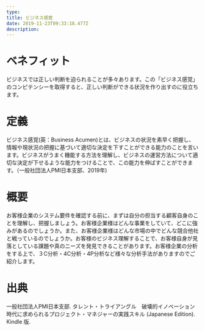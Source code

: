 ```yaml
---
type: 　
title: ビジネス感覚
date: 2019-11-23T09:33:18.477Z
description:
---
```

# ベネフィット

ビジネスでは正しい判断を迫られることが多々あります。この「ビジネス感覚」のコンピテンシーを取得すると、正しい判断ができる状況を作り出すのに役立ちます。



# 定義

ビジネス感覚(英：Business Acumen)とは、ビジネスの状況を素早く把握し、情報や現状況の把握に基づいて適切な決定を下すことができる能力のことを言います。ビジネスがうまく機能する方法を理解し、ビジネスの運営方法について適切な決定が下せるような能力をつけることで、この能力を伸ばすことができます。（一般社団法人PMI日本支部、2019年)



# 概要

お客様企業のシステム要件を確認する前に、まずは自分の担当する顧客自身のことを理解し、把握しましょう。お客様企業様はどんな事業をしていて、どこに強みがあるのでしょうか。また、お客様企業様はどんな市場の中でどんな競合他社と戦っているのでしょうか。お客様のビジネス理解することで、お客様自身が見落としている課題や真のニーズを発見できることがあります。お客様企業の分析をする上で、３C分析・4C分析・4P分析など様々な分析手法がありますのでご紹介します。



# 出典

一般社団法人PMI日本支部. タレント・トライアングル　破壊的イノベーション時代に求められるプロジェクト・マネジャーの実践スキル (Japanese Edition). Kindle 版.
